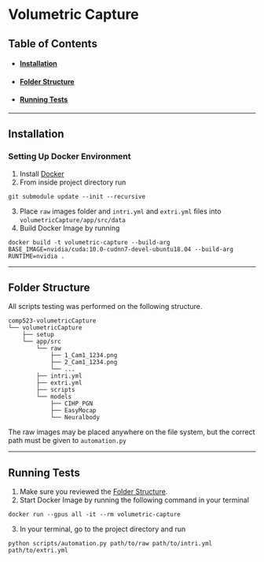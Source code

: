 # Volumetric Capture

## Table of Contents
* #### [Installation](#installation-1)
* #### [Folder Structure](#folder-structure-1)
* #### [Running Tests](#running-tests-1)
---
## Installation
### Setting Up  Docker Environment
1. Install [Docker](https://docs.docker.com/engine/install/)
2. From inside project directory run
```
git submodule update --init --recursive
```
3. Place `raw` images folder and `intri.yml` and `extri.yml` files into `volumetricCapture/app/src/data` 
4. Build Docker Image by running
```
docker build -t volumetric-capture --build-arg BASE_IMAGE=nvidia/cuda:10.0-cudnn7-devel-ubuntu18.04 --build-arg RUNTIME=nvidia .
```

---
## Folder Structure
All scripts testing was performed on the following structure.
```
comp523-volumetricCapture
└── volumetricCapture
    ├── setup
    └── app/src
        └── raw
            ├── 1_Cam1_1234.png
            ├── 2_Cam1_1234.png
            └── ...
        ├── intri.yml
        ├── extri.yml
        ├── scripts
        └── models
            ├── CIHP_PGN
            ├── EasyMocap
            └── Neuralbody
```
The raw images may be placed anywhere on the file system, but the correct path must be given to `automation.py`

---
## Running Tests

1. Make sure you reviewed the [Folder Structure](#folder-structure).
2. Start Docker Image by running the following command in your terminal
```
docker run --gpus all -it --rm volumetric-capture
```
3. In your terminal, go to the project directory and run
```shell
python scripts/automation.py path/to/raw path/to/intri.yml path/to/extri.yml 
```
